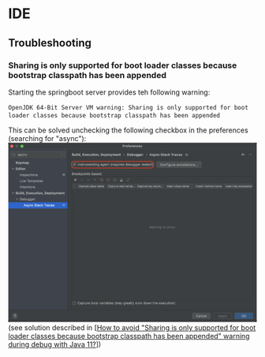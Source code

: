 # IDE

## Troubleshooting

### Sharing is only supported for boot loader classes because bootstrap classpath has been appended
Starting the springboot server provides teh following warning:
```
OpenJDK 64-Bit Server VM warning: Sharing is only supported for boot loader classes because bootstrap classpath has been appended
```

This can be solved unchecking the following checkbox in the preferences (searching for "async"):
![Sharing Warning][Sharing-Warning]
(see solution described in [[How to avoid "Sharing is only supported for boot loader classes because bootstrap classpath has been appended" warning during debug with Java 11?][Sharing-Warning-StackOverflow]])

[Sharing-Warning-StackOverflow]: (https://stackoverflow.com/questions/54205486/how-to-avoid-sharing-is-only-supported-for-boot-loader-classes-because-bootstra)
[Sharing-Warning]: warn-vm-sharing.png "Sharing Warning"

